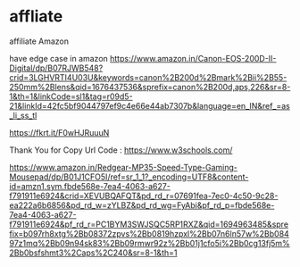# affliate
affiliate Amazon

have edge case in amazon
https://www.amazon.in/Canon-EOS-200D-II-Digital/dp/B07RJWB548?crid=3LGHVRTI4U03U&keywords=canon%2B200d%2Bmark%2Bii%2B55-250mm%2Blens&qid=1676437536&sprefix=canon%2B200d,aps,226&sr=8-1&th=1&linkCode=sl1&tag=r09d5-21&linkId=42fc5bf9044797ef9c4e66e44ab7307b&language=en_IN&ref_=as_li_ss_tl

https://fkrt.it/F0wHJRuuuN


Thank You for Copy Url Code : https://www.w3schools.com/

https://www.amazon.in/Redgear-MP35-Speed-Type-Gaming-Mousepad/dp/B01J1CFO5I/ref=sr_1_1?_encoding=UTF8&content-id=amzn1.sym.fbde568e-7ea4-4063-a627-f791911e6924&crid=XEVUBQAFQT&pd_rd_r=07691fea-7ec0-4c50-9c28-ea222a6b6856&pd_rd_w=zYLBZ&pd_rd_wg=FyAbi&pf_rd_p=fbde568e-7ea4-4063-a627-f791911e6924&pf_rd_r=PC1BYM3SWJSQC5RP1RXZ&qid=1694963485&sprefix=b097rh8xtg%2Bb08372zpvs%2Bb0819hzpxl%2Bb07n6ln57w%2Bb08497z1mq%2Bb09n94sk83%2Bb09rmwr92z%2Bb01j1cfo5i%2Bb0cg13fj5m%2Bb0bsfshmt3%2Caps%2C240&sr=8-1&th=1